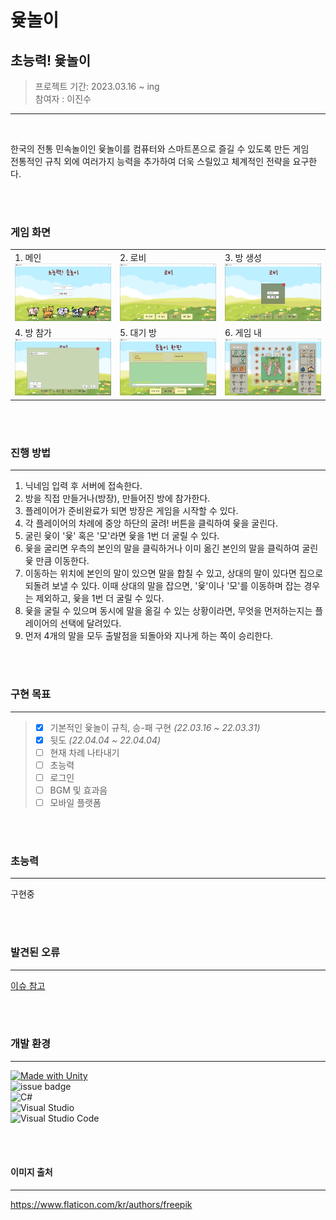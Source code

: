 # 윷놀이


## 초능력! 윷놀이

> 프로젝트 기간: 2023.03.16 ~ ing<br>
> 참여자 : 이진수<br>

--------

<br>

한국의 전통 민속놀이인 윷놀이를 컴퓨터와 스마트폰으로 즐길 수 있도록 만든 게임<br>
전통적인 규칙 외에 여러가지 능력을 추가하여 더욱 스릴있고 체계적인 전략을 요구한다.



<br>
<br>


### 게임 화면

||||
|:---|:----|:----|
|1. 메인<br><img src="readme img/main.png">|2. 로비<br><img src="readme img/lobby.png">|3. 방 생성<br><img src="readme img/create room.png">|
|4. 방 참가<br><img src="readme img/join room.png">|5. 대기 방<br><img src="readme img/in room.png">|6. 게임 내<br><img src="readme img/in game.png">|
 
 <br>
 <br>




### 진행 방법
---
1. 닉네임 입력 후 서버에 접속한다.
2. 방을 직접 만들거나(방장), 만들어진 방에 참가한다.
3. 플레이어가 준비완료가 되면 방장은 게임을 시작할 수 있다.
4. 각 플레이어의 차례에 중앙 하단의 굴려! 버튼을 클릭하여 윷을 굴린다.
4. 굴린 윷이 '윷' 혹은 '모'라면 윷을 1번 더 굴릴 수 있다.
4. 윷을 굴리면 우측의 본인의 말을 클릭하거나 이미 옮긴 본인의 말을 클릭하여 굴린 윷 만큼 이동한다.
4. 이동하는 위치에 본인의 말이 있으면 말을 합칠 수 있고, 상대의 말이 있다면 집으로 되돌려 보낼 수 있다. 이때 상대의 말을 잡으면, '윷'이나 '모'를 이동하며 잡는 경우는 제외하고, 윷을 1번 더 굴릴 수 있다.
4. 윷을 굴릴 수 있으며 동시에 말을 옮길 수 있는 상황이라면, 무엇을 먼저하는지는 플레이어의 선택에 달려있다.
4. 먼저 4개의 말을 모두 출발점을 되돌아와 지나게 하는 쪽이 승리한다.

<br>
<br>

### 구현 목표

---
> - [x] 기본적인 윷놀이 규칙, 승-패 구현 *(22.03.16 ~ 22.03.31)*
> - [x] 뒷도 *(22.04.04 ~ 22.04.04)*
> - [ ] 현재 차례 나타내기
> - [ ] 초능력
> - [ ] 로그인
> - [ ] BGM 및 효과음
> - [ ] 모바일 플랫폼


<br>
<br>

### 초능력
---
구현중

<br>
<br>

### 발견된 오류
---
[이슈 참고](https://github.com/LeeJinSoo-BIN/YuT-nOrI/issues/2)

<br>
<br>

### 개발 환경
---
[![Made with Unity](https://img.shields.io/badge/Unity-2021.3.6f1-57b9d3.svg?style=plastic&logo=unity)](https://unity3d.com) <br>
![issue badge](https://img.shields.io/badge/Photon-server-57b9d3.svg?style=plastic) <br>
![C#](https://img.shields.io/badge/C%23-239120?style=plastic&logo=c-sharp&logoColor=white) <br>
![Visual Studio](https://img.shields.io/badge/Visual%20Studio-5C2D91.svg?style=plastic&logo=visual-studio&logoColor=white) <br>
![Visual Studio Code](https://img.shields.io/badge/Visual%20Studio%20Code-0078d7.svg?style=plastic&logo=visual-studio-code&logoColor=white)


<br>
<br>

#### 이미지 출처
---
https://www.flaticon.com/kr/authors/freepik